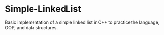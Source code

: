 # Simple-LinkedList
Basic implementation of a simple linked list in C++ to practice the language, OOP, and data structures.
